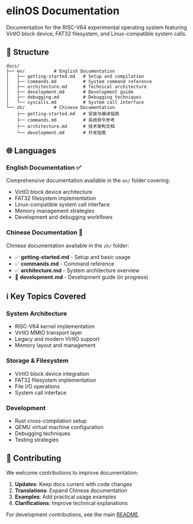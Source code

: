 # elinOS Documentation

Documentation for the RISC-V64 experimental operating system featuring VirtIO block device, FAT32 filesystem, and Linux-compatible system calls.

## 📁 Structure

```
docs/
├── en/           # English Documentation  
│   ├── getting-started.md   # Setup and compilation
│   ├── commands.md          # System command reference
│   ├── architecture.md      # Technical architecture
│   ├── development.md       # Development guide
│   ├── debugging.md         # Debugging techniques
│   └── syscalls.md          # System call interface
└── zh/           # Chinese Documentation
    ├── getting-started.md   # 安装与编译指南
    ├── commands.md          # 系统命令参考
    ├── architecture.md      # 技术架构文档
    └── development.md       # 开发指南
```

## 🌐 Languages

### English Documentation ✅
Comprehensive documentation available in the `en/` folder covering:
- VirtIO block device architecture
- FAT32 filesystem implementation
- Linux-compatible system call interface
- Memory management strategies
- Development and debugging workflows

### Chinese Documentation 🚧
Chinese documentation available in the `zh/` folder:
- ✅ **getting-started.md** - Setup and basic usage
- ✅ **commands.md** - Command reference
- ✅ **architecture.md** - System architecture overview
- 🚧 **development.md** - Development guide (in progress)

## ℹ️ Key Topics Covered

### System Architecture
- RISC-V64 kernel implementation
- VirtIO MMIO transport layer
- Legacy and modern VirtIO support
- Memory layout and management

### Storage & Filesystem
- VirtIO block device integration
- FAT32 filesystem implementation
- File I/O operations
- System call interface

### Development
- Rust cross-compilation setup
- QEMU virtual machine configuration
- Debugging techniques
- Testing strategies

## 🤝 Contributing

We welcome contributions to improve documentation:

1. **Updates**: Keep docs current with code changes
2. **Translations**: Expand Chinese documentation
3. **Examples**: Add practical usage examples
4. **Clarifications**: Improve technical explanations

For development contributions, see the main [README](../README.md). 